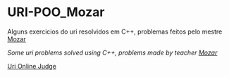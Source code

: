 # URI-POO_Mozar

Alguns exercicios do uri resolvidos em C++, problemas feitos pelo mestre <a href="https://github.com/mozaru">Mozar</a>

*Some uri problems solved using C++, problems made by teacher <a href="https://github.com/mozaru">Mozar</a>*

<a href="https://www.urionlinejudge.com.br/judge/en/categories">Uri Online Judge</a>
